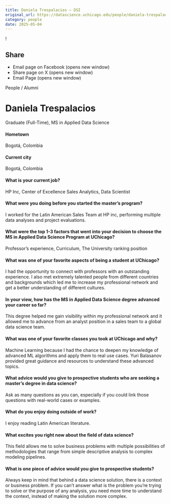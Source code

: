 ```yaml
---
title: Daniela Trespalacios – DSI
original_url: https://datascience.uchicago.edu/people/daniela-trespalacios
category: people
date: 2025-05-04
---
```


<!-- Table-like structure detected -->

!

## Share

* Email page on Facebook (opens new window)
* Share page on X (opens new window)
* Email Page (opens new window)

<!-- Table-like structure detected -->

People / Alumni

# Daniela Trespalacios

Graduate (Full-Time), MS in Applied Data Science

#### Hometown

Bogotá, Colombia

#### Current city

Bogotá, Colombia

#### What is your current job?

HP Inc, Center of Excellence Sales Analytics, Data Scientist

#### What were you doing before you started the master’s program?

I worked for the Latin American Sales Team at HP inc, performing multiple data analyses and project evaluations.

#### What were the top 1-3 factors that went into your decision to choose the MS in Applied Data Science Program at UChicago?

Professor’s experience, Curriculum, The University ranking position

#### What was one of your favorite aspects of being a student at UChicago?

I had the opportunity to connect with professors with an outstanding experience. I also met extremely talented people from different countries and backgrounds which led me to increase my professional network and get a better understanding of different cultures.

#### In your view, how has the MS in Applied Data Science degree advanced your career so far?

This degree helped me gain visibility within my professional network and it allowed me to advance from an analyst position in a sales team to a global data science team.

#### What was one of your favorite classes you took at UChicago and why?

Machine Learning because I had the chance to deepen my knowledge of advanced ML algorithms and apply them to real use cases. Yuri Balasanov provided great guidance and resources to understand these advanced topics.

#### What advice would you give to prospective students who are seeking a master’s degree in data science?

Ask as many questions as you can, especially if you could link those questions with real-world cases or examples.

#### What do you enjoy doing outside of work?

I enjoy reading Latin American literature.

#### What excites you right now about the field of data science?

This field allows me to solve business problems with multiple possibilities of methodologies that range from simple descriptive analysis to complex modeling pipelines.

#### What is one piece of advice would you give to prospective students?

Always keep in mind that behind a data science solution, there is a context or business problem. If you can’t answer what is the problem you’re trying to solve or the purpose of any analysis, you need more time to understand the context, instead of making the solution more complex.